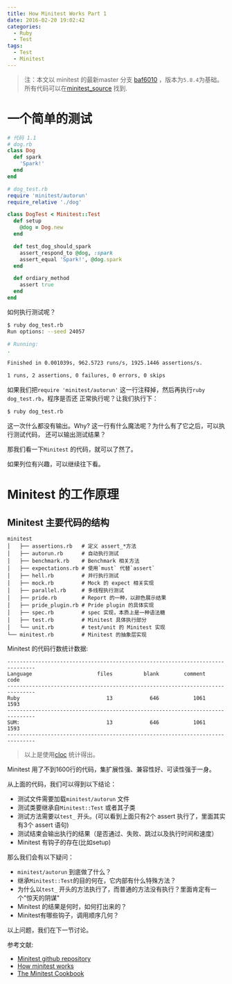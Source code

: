 ```yaml
---
title: How Minitest Works Part 1
date: 2016-02-20 19:02:42
categories:
  - Ruby
  - Test
tags:
  - Test
  - Minitest
---
```


> 注：本文以 minitest 的最新master 分支 [baf6010](https://github.com/seattlerb/minitest/tree/baf6010053279f75f561f6a599d8837151327588) ，版本为`5.8.4`为基础。
所有代码可以在[minitest_source](https://github.com/minitest_source) 找到.

# 一个简单的测试

```ruby
# 代码 1.1
# dog.rb
class Dog
  def spark
    'Spark!'
  end
end

# dog_test.rb
require 'minitest/autorun'
require_relative './dog'

class DogTest < Minitest::Test
  def setup
    @dog = Dog.new
  end

  def test_dog_should_spark
    assert_respond_to @dog, :spark
    assert_equal 'Spark!', @dog.spark
  end

  def ordiary_method
    assert true
  end
end
```

如何执行测试呢？

```bash
$ ruby dog_test.rb
Run options: --seed 24057

# Running:
.

Finished in 0.001039s, 962.5723 runs/s, 1925.1446 assertions/s.

1 runs, 2 assertions, 0 failures, 0 errors, 0 skips

```

如果我们把`require 'minitest/autorun'` 这一行注释掉，然后再执行`ruby dog_test.rb`，程序是否还
正常执行呢？让我们执行下：

<!-- more -->

```bash
$ ruby dog_test.rb
```
 这一次什么都没有输出。Why? 这一行有什么魔法呢？为什么有了它之后，可以执行测试代码，
 还可以输出测试结果？

 那我们看一下`Minitest` 的代码，就可以了然了。

如果列位有兴趣，可以继续往下看。

# Minitest  的工作原理

## Minitest 主要代码的结构

    minitest
    │   ├── assertions.rb   # 定义 assert_*方法
    │   ├── autorun.rb      # 自动执行测试
    │   ├── benchmark.rb    # Benchmark 相关方法
    │   ├── expectations.rb # 使用`must` 代替`assert`
    │   ├── hell.rb         # 并行执行测试
    │   ├── mock.rb         # Mock 的 expect 相关实现
    │   ├── parallel.rb     # 多线程执行测试
    │   ├── pride.rb        # Report 的一种，以颜色展示结果
    │   ├── pride_plugin.rb # Pride plugin 的具体实现
    │   ├── spec.rb         # spec 实现，本质上是一种语法糖
    │   ├── test.rb         # Minitest 具体执行部分
    │   └── unit.rb         # test/unit 的 Minitest 实现
    └── minitest.rb         # Minitest 的抽象层实现

Minitest 的代码行数统计数据:

    -------------------------------------------------------------------------------
    Language                     files          blank        comment           code
    -------------------------------------------------------------------------------
    Ruby                            13            646           1061           1593
    -------------------------------------------------------------------------------
    SUM:                            13            646           1061           1593
    -------------------------------------------------------------------------------

> 以上是使用[cloc](http://cloc.sourceforge.net/) 统计得出。

Minitest 用了不到1600行的代码，集扩展性强、兼容性好、可读性强于一身。

从上面的代码，我们可以得到以下结论：

* 测试文件需要加载`minitest/autorun` 文件
* 测试类要继承自`Minitest::Test` 或者其子类
* 测试方法需要以`test_` 开头。(可以看到上面只有2个 assert 执行了，里面其实有3个 assert 语句)
* 测试结束会输出执行的结果（是否通过、失败、跳过以及执行时间和速度）
* Minitest 有钩子的存在(比如setup)

那么我们会有以下疑问：

* `minitest/autorun` 到底做了什么？
* 继承`Minitest::Test`的目的何在，它内部有什么特殊方法？
* 为什么以`test_` 开头的方法执行了，而普通的方法没有执行？里面肯定有一个"惊天的阴谋"
* Minitest 的结果是何时，如何打出来的？
* Minitest有哪些钩子，调用顺序几何？

以上问题，我们在下一节讨论。

参考文献:

* [Minitest github repository](https://github.com/seattlerb/minitest)
* [How minitest works](http://mednoter.com/minitest-part-I-autorun.html)
* [The Minitest Cookbook](http://chriskottom.com/minitestcookbook)
